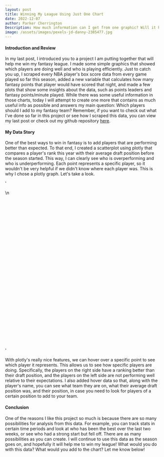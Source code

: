 ```yaml
---
layout: post
title: Winning My League Using Just One Chart
date: 2022-12-07
author: Parker Cherrington
Description: How much information can I get from one graphic? Will it help me win?
image: /assets/images/pexels-jd-danny-2385477.jpg
---
```


#### Introduction and Review
In my last post, I introduced you to a project I am putting together that will help me win my fantasy league. I made some simple graphics that showed which players are doing well and who is playing efficiently. Just to catch you up, I scraped every NBA player's box score data from every game played so far this season, added a new variable that calculates how many fantasy points that player would have scored that night, and made a few plots that show some insights about the data, such as points leaders and fantasy points/minute played. While there was some useful information in those charts, today I will attempt to create one more that contains as much useful info as possible and answers my main question: Which players should I add to my fantasy team? Remember, if you want to check out what I've done so far in this project or see how I scraped this data, you can view my last post or check out my github repository [here](https://github.com/parkcherrington/NBA_Project).

#### My Data Story
One of the best ways to win in fantasy is to add players that are performing better than expected. To that end, I created a scatterplot using plotly that compares a player's rank this year with their average draft position before the season started. This way, I can clearly see who is overperforming and who is underperforming. Each point represents a specific player, so it wouldn't be very helpful if we didn't know where each player was. This is why I chose a plotly graph. Let's take a look.

'<div>                        <script type="text/javascript">window.PlotlyConfig = {MathJaxConfig: \'local\'};</script>\n        <script src="https://cdn.plot.ly/plotly-2.12.1.min.js"></script>                <div id="c295f119-f8fd-4c15-a2d1-a5ef547b324d" class="plotly-graph-div" style="height:500px; width:800px;"></div>            <script type="text/javascript">                                    window.PLOTLYENV=window.PLOTLYENV || {};                                    if (document.getElementById("c295f119-f8fd-4c15-a2d1-a5ef547b324d")) {                    Plotly.newPlot(                        "c295f119-f8fd-4c15-a2d1-a5ef547b324d",                        [{"customdata":[[364.8,17.428571428571427,"AJ Griffin","Atlanta Hawks"],[121.1,32.904761904761905,"Aaron Gordon","Denver Nuggets"],[364.1,15.714285714285714,"Aaron Nesmith","Indiana Pacers"],[140.0,8.666666666666666,"Admiral Schofield","Orlando Magic"],[151.2,23.363636363636363,"Aleksej Pokusevski","Oklahoma City Thunder"],[140.0,4.333333333333333,"Alize Johnson","San Antonio Spurs"],[375.1,7.2727272727272725,"Amir Coffey","LA Clippers"],[69.2,37.04545454545455,"Andrew Wiggins","Golden State Warriors"],[412.9,7.333333333333333,"Anthony Gill","Washington Wizards"],[140.0,14.61111111111111,"Anthony Lamb","Golden State Warriors"],[63.4,30.294117647058822,"Ben Simmons","Brooklyn Nets"],[106.5,29.166666666666668,"Bobby Portis","Milwaukee Bucks"],[126.3,28.807692307692307,"Bojan Bogdanovic","Detroit Pistons"],[206.8,29.846153846153847,"Bol Bol","Orlando Magic"],[114.3,20.16,"Brandon Clarke","Memphis Grizzlies"],[47.8,36.06666666666667,"Brandon Ingram","New Orleans Pelicans"],[755.9,2.0,"Braxton Key","Detroit Pistons"],[427.9,8.761904761904763,"Caleb Houstan","Orlando Magic"],[181.5,24.125,"Caleb Martin","Miami Heat"],[300.5,15.0,"Cam Reddish","New York Knicks"],[125.7,26.625,"Cameron Johnson","Phoenix Suns"],[280.2,15.36,"Cedi Osman","Cleveland Cavaliers"],[150.4,23.0,"Chris Boucher","Toronto Raptors"],[215.4,15.444444444444445,"Chuma Okeke","Orlando Magic"],[297.8,9.818181818181818,"Dario Saric","Phoenix Suns"],[151.5,16.5,"Darius Bazley","Oklahoma City Thunder"],[364.4,10.68,"David Roddy","Memphis Grizzlies"],[345.3,4.333333333333333,"Davis Bertans","Dallas Mavericks"],[137.0,19.714285714285715,"De\'Andre Hunter","Atlanta Hawks"],[24.8,39.916666666666664,"DeMar DeRozan","Chicago Bulls"],[310.2,16.470588235294116,"Dean Wade","Cleveland Cavaliers"],[213.6,19.6,"Deni Avdija","Washington Wizards"],[79.9,34.473684210526315,"Devin Vassell","San Antonio Spurs"],[120.5,26.40909090909091,"Dillon Brooks","Memphis Grizzlies"],[142.4,19.416666666666668,"Dorian Finney-Smith","Dallas Mavericks"],[239.4,15.2,"Doug McDermott","San Antonio Spurs"],[91.2,31.91304347826087,"Draymond Green","Golden State Warriors"],[209.9,9.722222222222221,"Duncan Robinson","Miami Heat"],[140.0,11.777777777777779,"Eugene Omoruyi","Oklahoma City Thunder"],[43.1,34.6,"Evan Mobley","Cleveland Cavaliers"],[84.0,29.615384615384617,"Franz Wagner","Orlando Magic"],[351.0,17.043478260869566,"Georges Niang","Philadelphia 76ers"],[2.4,52.7,"Giannis Antetokounmpo","Milwaukee Bucks"],[104.8,26.90909090909091,"Gordon Hayward","Charlotte Hornets"],[161.6,22.04,"Grant Williams","Boston Celtics"],[115.1,24.217391304347824,"Harrison Barnes","Sacramento Kings"],[369.6,11.0,"Haywood Highsmith","Miami Heat"],[120.3,23.0,"Herbert Jones","New Orleans Pelicans"],[259.0,8.48,"Isaac Okoro","Cleveland Cavaliers"],[246.7,12.090909090909092,"Isaiah Livers","Detroit Pistons"],[229.5,11.947368421052632,"Isaiah Roby","San Antonio Spurs"],[430.9,0.0,"Isaiah Todd","Washington Wizards"],[400.9,12.11111111111111,"Ish Wainright","Phoenix Suns"],[315.3,5.466666666666667,"JT Thor","Charlotte Hornets"],[370.7,12.695652173913043,"JaMychal Green","Golden State Warriors"],[327.8,5.3076923076923075,"Jabari Walker","Portland Trail Blazers"],[140.0,1.875,"Jack White","Denver Nuggets"],[144.0,25.047619047619047,"Jaden McDaniels","Minnesota Timberwolves"],[138.6,20.333333333333332,"Jae\'Sean Tate","Houston Rockets"],[285.2,11.8125,"Jake LaRavia","Memphis Grizzlies"],[256.0,12.869565217391305,"Jalen Johnson","Atlanta Hawks"],[239.2,23.52,"Jalen McDaniels","Charlotte Hornets"],[113.4,22.958333333333332,"Jalen Smith","Indiana Pacers"],[488.4,10.125,"Jamal Cain","Miami Heat"],[414.4,5.142857142857143,"James Johnson","Indiana Pacers"],[130.5,25.44,"Jarred Vanderbilt","Utah Jazz"],[140.0,13.5,"Jarrett Culver","Atlanta Hawks"],[255.1,16.727272727272727,"Javonte Green","Chicago Bulls"],[35.1,40.75,"Jaylen Brown","Boston Celtics"],[6.6,50.44,"Jayson Tatum","Boston Celtics"],[293.5,13.058823529411764,"Jeff Green","Denver Nuggets"],[92.0,36.17391304347826,"Jerami Grant","Portland Trail Blazers"],[183.0,18.35,"Jeremy Sochan","San Antonio Spurs"],[31.6,43.53333333333333,"Jimmy Butler","Miami Heat"],[73.9,28.863636363636363,"John Collins","Atlanta Hawks"],[144.9,10.636363636363637,"Jonathan Kuminga","Golden State Warriors"],[284.1,12.095238095238095,"Jordan Nwora","Milwaukee Bucks"],[140.0,5.0,"Jordan Schakel","Washington Wizards"],[312.4,15.333333333333334,"Josh Green","Dallas Mavericks"],[114.6,29.136363636363637,"Josh Hart","Portland Trail Blazers"],[420.0,14.0,"Josh Minott","Minnesota Timberwolves"],[380.4,7.380952380952381,"Josh Okogie","Phoenix Suns"],[286.4,5.285714285714286,"Juan Toscano-Anderson","Los Angeles Lakers"],[272.7,12.625,"Juancho Hernangomez","Toronto Raptors"],[447.1,1.0,"Julian Champagnie","Philadelphia 76ers"],[47.2,35.64,"Julius Randle","New York Knicks"],[140.0,5.0,"Justin Champagnie","Toronto Raptors"],[299.8,9.68421052631579,"Justin Holiday","Atlanta Hawks"],[140.0,2.5555555555555554,"Justin Jackson","Boston Celtics"],[140.0,2.5555555555555554,"Justin Jackson","Boston Celtics"],[317.2,22.333333333333332,"Justise Winslow","Portland Trail Blazers"],[387.9,5.933333333333334,"KZ Okpala","Sacramento Kings"],[40.9,19.857142857142858,"Kawhi Leonard","LA Clippers"],[87.8,20.333333333333332,"Keegan Murray","Sacramento Kings"],[353.8,14.409090909090908,"Keita Bates-Diop","San Antonio Spurs"],[64.7,28.90909090909091,"Keldon Johnson","San Antonio Spurs"],[140.0,5.5,"Kendall Brown","Indiana Pacers"],[368.3,16.19047619047619,"Kenrich Williams","Oklahoma City Thunder"],[355.8,1.8333333333333333,"Kessler Edwards","Brooklyn Nets"],[6.3,53.38461538461539,"Kevin Durant","Brooklyn Nets"],[140.2,21.05263157894737,"Kevin Love","Cleveland Cavaliers"],[48.6,41.416666666666664,"Kristaps Porzingis","Washington Wizards"],[170.2,20.789473684210527,"Kyle Anderson","Minnesota Timberwolves"],[86.9,33.458333333333336,"Kyle Kuzma","Washington Wizards"],[393.8,13.25,"Lamar Stevens","Cleveland Cavaliers"],[81.6,38.76923076923077,"Lauri Markkanen","Utah Jazz"],[11.3,47.8235294117647,"LeBron James","Los Angeles Lakers"],[136.2,25.333333333333332,"Luguentz Dort","Oklahoma City Thunder"],[307.9,5.454545454545454,"Mamadi Diakite","Cleveland Cavaliers"],[433.4,8.4,"MarJon Beauchamp","Milwaukee Bucks"],[340.1,8.8,"Markieff Morris","Brooklyn Nets"],[171.8,6.8,"Matisse Thybulle","Philadelphia 76ers"],[438.7,5.333333333333333,"Matt Ryan","Los Angeles Lakers"],[161.3,24.652173913043477,"Max Strus","Miami Heat"],[268.6,15.8,"Maxi Kleber","Dallas Mavericks"],[80.8,34.16,"Mikal Bridges","Phoenix Suns"],[447.0,10.0,"Moussa Diabate","LA Clippers"],[373.4,16.545454545454547,"Naji Marshall","New Orleans Pelicans"],[212.2,10.571428571428571,"Nassir Little","Portland Trail Blazers"],[284.1,15.923076923076923,"Nicolas Batum","LA Clippers"],[207.5,11.0,"Nikola Jovic","Miami Heat"],[147.1,14.56,"Obi Toppin","New York Knicks"],[183.6,12.05,"Oshae Brissett","Indiana Pacers"],[288.7,11.5,"Ousmane Dieng","Oklahoma City Thunder"],[201.5,11.625,"P.J. Tucker","Philadelphia 76ers"],[105.2,27.84,"P.J. Washington","Charlotte Hornets"],[58.2,32.63157894736842,"Paolo Banchero","Orlando Magic"],[25.4,48.06666666666667,"Pascal Siakam","Toronto Raptors"],[148.2,18.708333333333332,"Patrick Williams","Chicago Bulls"],[291.0,14.523809523809524,"Paul Reed","Philadelphia 76ers"],[423.9,1.0,"Peyton Watson","Denver Nuggets"],[251.8,11.173913043478262,"Reggie Bullock","Dallas Mavericks"],[147.0,14.9375,"Robert Covington","LA Clippers"],[415.0,10.76923076923077,"Romeo Langford","San Antonio Spurs"],[219.7,27.576923076923077,"Royce O\'Neale","Brooklyn Nets"],[274.6,10.923076923076923,"Rudy Gay","Utah Jazz"],[166.5,18.875,"Rui Hachimura","Washington Wizards"],[92.6,23.82608695652174,"Saddiq Bey","Detroit Pistons"],[362.8,14.038461538461538,"Sam Hauser","Boston Celtics"],[361.6,4.666666666666667,"Sandro Mamukelashvili","Milwaukee Bucks"],[156.8,24.916666666666668,"Santi Aldama","Memphis Grizzlies"],[43.7,32.86363636363637,"Scottie Barnes","Toronto Raptors"],[308.6,7.0,"Simone Fontecchio","Utah Jazz"],[208.3,8.666666666666666,"T.J. Warren","Brooklyn Nets"],[158.9,15.68,"Talen Horton-Tucker","Utah Jazz"],[134.9,20.833333333333332,"Tari Eason","Houston Rockets"],[353.6,13.555555555555555,"Taurean Prince","Minnesota Timberwolves"],[313.2,14.826086956521738,"Terrence Ross","Orlando Magic"],[338.6,4.666666666666667,"Terry Taylor","Indiana Pacers"],[318.2,16.40909090909091,"Thaddeus Young","Toronto Raptors"],[279.2,1.25,"Thanasis Antetokounmpo","Milwaukee Bucks"],[76.3,34.36363636363637,"Tobias Harris","Philadelphia 76ers"],[330.6,20.0,"Torrey Craig","Phoenix Suns"],[296.9,13.4,"Trendon Watford","Portland Trail Blazers"],[271.9,10.88888888888889,"Trey Lyles","Sacramento Kings"],[140.0,2.2857142857142856,"Tyrese Martin","Atlanta Hawks"],[371.9,15.727272727272727,"Usman Garuba","Houston Rockets"],[422.4,10.625,"Vlatko Cancar","Denver Nuggets"],[406.9,13.5,"Wenyen Gabriel","Los Angeles Lakers"],[141.5,15.88,"Will Barton","Washington Wizards"],[337.9,9.0,"Xavier Tillman","Memphis Grizzlies"],[139.7,17.642857142857142,"Yuta Watanabe","Brooklyn Nets"],[324.8,7.055555555555555,"Zeke Nnaji","Denver Nuggets"],[230.9,19.0,"Ziaire Williams","Memphis Grizzlies"],[26.4,42.73684210526316,"Zion Williamson","New Orleans Pelicans"]],"hovertemplate":"Pos=F<br>Difference=%{x}<br>Rank=%{y}<br>AVG=%{customdata[0]}<br>FANTASY=%{customdata[1]}<br>Name=%{customdata[2]}<br>TEAM_NAME=%{customdata[3]}<extra></extra>","legendgroup":"F","marker":{"color":"#636efa","symbol":"circle"},"mode":"markers","name":"F","orientation":"v","showlegend":true,"x":[148.8,52.099999999999994,119.10000000000002,-219.0,3.1999999999999886,-292.5,-2.8999999999999773,27.200000000000003,36.89999999999998,-120.0,-23.6,11.0,26.299999999999997,117.80000000000001,-72.7,1.7999999999999972,298.4,70.89999999999998,40.5,47.5,9.700000000000003,32.19999999999999,-1.0999999999999943,-31.599999999999994,-44.19999999999999,-75.5,38.39999999999998,-87.19999999999999,-57.0,-5.199999999999999,81.19999999999999,18.599999999999994,24.900000000000006,2.5,-53.599999999999994,-10.599999999999994,14.200000000000003,-136.1,-168.0,-10.899999999999999,-7.0,131.0,-4.6,-9.200000000000003,-4.400000000000006,-24.900000000000006,51.60000000000002,-31.200000000000003,-105.0,-54.30000000000001,-75.5,-45.10000000000002,101.89999999999998,-88.69999999999999,79.69999999999999,-86.19999999999999,-320.5,11.0,-44.400000000000006,-21.80000000000001,-32.0,92.19999999999999,-39.599999999999994,152.39999999999998,-1.6000000000000227,2.5,-135.5,32.099999999999994,9.100000000000001,-3.4000000000000004,8.5,47.0,-24.0,14.600000000000001,-25.099999999999994,-183.1,-15.899999999999977,-279.0,63.39999999999998,17.599999999999994,151.5,6.399999999999977,-128.60000000000002,-20.30000000000001,-20.399999999999977,-1.7999999999999972,-279.0,-47.69999999999999,-311.0,-311.0,156.2,-4.100000000000023,-151.1,-95.2,88.80000000000001,-33.3,-261.0,136.3,-106.19999999999999,0.2999999999999998,-35.80000000000001,25.6,-7.800000000000011,20.900000000000006,114.30000000000001,44.599999999999994,-0.6999999999999993,5.199999999999989,-97.10000000000002,68.39999999999998,-15.899999999999977,-212.2,27.19999999999999,24.30000000000001,26.100000000000023,23.799999999999997,109.5,148.89999999999998,-119.80000000000001,45.10000000000002,-110.5,-114.9,-118.4,-22.30000000000001,-108.5,-2.799999999999997,-14.799999999999997,14.399999999999999,-56.80000000000001,28.0,-43.60000000000002,-63.19999999999999,-109.0,92.0,109.69999999999999,-45.39999999999998,-36.5,-50.400000000000006,95.80000000000001,-66.39999999999998,21.80000000000001,-26.299999999999997,-73.39999999999998,-150.7,-87.1,-42.099999999999994,80.60000000000002,56.19999999999999,-89.39999999999998,87.19999999999999,-186.8,20.299999999999997,140.60000000000002,19.899999999999977,-50.10000000000002,-313.0,127.89999999999998,92.89999999999998,131.39999999999998,-99.5,-17.100000000000023,-74.30000000000001,-56.19999999999999,30.900000000000006,6.399999999999999],"xaxis":"x","y":[216.0,69.0,245.0,359.0,148.0,432.5,378.0,42.0,376.0,260.0,87.0,95.5,100.0,89.0,187.0,46.0,457.5,357.0,141.0,253.0,116.0,248.0,151.5,247.0,342.0,227.0,326.0,432.5,194.0,30.0,229.0,195.0,55.0,118.0,196.0,250.0,77.0,346.0,308.0,54.0,91.0,220.0,7.0,114.0,166.0,140.0,318.0,151.5,364.0,301.0,305.0,476.0,299.0,404.0,291.0,414.0,460.5,133.0,183.0,307.0,288.0,147.0,153.0,336.0,416.0,128.0,275.5,223.0,26.0,10.0,285.0,45.0,207.0,17.0,99.0,328.0,300.0,419.0,249.0,97.0,268.5,374.0,415.0,293.0,467.5,49.0,419.0,347.5,451.0,451.0,161.0,392.0,192.0,183.0,265.0,98.0,401.0,232.0,462.0,6.0,176.0,23.0,178.0,66.0,279.5,37.0,12.0,131.0,405.0,365.0,356.0,384.0,411.5,137.0,242.5,57.0,337.5,224.5,332.0,239.0,318.0,262.0,302.0,311.0,310.0,108.0,73.0,11.0,205.0,263.0,467.5,315.0,256.0,323.0,110.0,320.0,203.0,143.0,267.0,428.0,135.0,70.0,382.0,359.0,246.0,177.0,273.0,257.0,428.0,231.0,466.0,56.0,190.0,277.0,322.0,453.0,244.0,329.5,275.5,241.0,355.0,214.0,381.0,200.0,20.0],"yaxis":"y","type":"scatter"},{"customdata":[[394.5,10.590909090909092,"Aaron Holiday","Atlanta Hawks"],[330.4,14.666666666666666,"Aaron Wiggins","Oklahoma City Thunder"],[215.8,21.785714285714285,"Alec Burks","Detroit Pistons"],[151.3,22.166666666666668,"Alex Caruso","Chicago Bulls"],[349.1,22.85,"Andrew Nembhard","Indiana Pacers"],[92.7,39.18181818181818,"Anfernee Simons","Portland Trail Blazers"],[23.7,39.0,"Anthony Edwards","Minnesota Timberwolves"],[262.6,18.958333333333332,"Austin Reaves","Los Angeles Lakers"],[383.8,5.357142857142857,"Austin Rivers","Minnesota Timberwolves"],[139.1,21.652173913043477,"Ayo Dosunmu","Chicago Bulls"],[124.7,22.48,"Bennedict Mathurin","Indiana Pacers"],[305.2,12.5,"Blake Wesley","San Antonio Spurs"],[139.9,10.666666666666666,"Bogdan Bogdanovic","Atlanta Hawks"],[129.6,23.6875,"Bones Hyland","Denver Nuggets"],[33.8,40.72222222222222,"Bradley Beal","Washington Wizards"],[151.9,28.25,"Bruce Brown","Denver Nuggets"],[139.9,9.5,"Bryce McGowens","Charlotte Hornets"],[308.0,6.333333333333333,"Bryn Forbes","Minnesota Timberwolves"],[84.7,29.44,"Buddy Hield","Indiana Pacers"],[50.2,34.05,"CJ McCollum","New Orleans Pelicans"],[31.7,34.916666666666664,"Cade Cunningham","Detroit Pistons"],[267.9,9.65,"Cam Thomas","Brooklyn Nets"],[180.9,26.130434782608695,"Cameron Payne","Phoenix Suns"],[126.2,22.38095238095238,"Caris LeVert","Cleveland Cavaliers"],[125.2,13.11111111111111,"Chris Duarte","Indiana Pacers"],[49.7,33.90909090909091,"Chris Paul","Phoenix Suns"],[333.1,7.363636363636363,"Christian Braun","Denver Nuggets"],[219.2,13.5625,"Coby White","Chicago Bulls"],[197.1,0.0,"Cody Martin","Charlotte Hornets"],[118.2,27.0,"Cole Anthony","Orlando Magic"],[84.7,21.703703703703702,"Collin Sexton","Utah Jazz"],[323.2,19.764705882352942,"Corey Kispert","Washington Wizards"],[359.9,12.047619047619047,"Cory Joseph","Detroit Pistons"],[73.5,33.625,"D\'Angelo Russell","Minnesota Timberwolves"],[420.5,9.909090909090908,"Daishen Nix","Houston Rockets"],[307.8,12.68421052631579,"Dalano Banton","Toronto Raptors"],[397.4,2.1,"Dalen Terry","Chicago Bulls"],[17.4,39.666666666666664,"Damian Lillard","Portland Trail Blazers"],[403.9,16.12,"Damion Lee","Phoenix Suns"],[35.3,39.31578947368421,"Darius Garland","Cleveland Cavaliers"],[146.0,13.521739130434783,"Davion Mitchell","Sacramento Kings"],[388.4,4.944444444444445,"Davon Reed","Denver Nuggets"],[37.3,41.31818181818182,"De\'Aaron Fox","Sacramento Kings"],[144.3,28.181818181818183,"De\'Anthony Melton","Philadelphia 76ers"],[22.6,42.28,"Dejounte Murray","Atlanta Hawks"],[306.2,27.75,"Delon Wright","Washington Wizards"],[174.2,16.181818181818183,"Dennis Schroder","Los Angeles Lakers"],[192.6,12.380952380952381,"Derrick Rose","New York Knicks"],[147.7,24.96153846153846,"Derrick White","Boston Celtics"],[58.6,40.083333333333336,"Desmond Bane","Memphis Grizzlies"],[17.6,45.16,"Devin Booker","Phoenix Suns"],[140.0,4.5,"Devon Dotson","Washington Wizards"],[200.4,13.666666666666666,"Devonte\' Graham","New Orleans Pelicans"],[27.3,47.391304347826086,"Donovan Mitchell","Cleveland Cavaliers"],[222.0,14.38888888888889,"Donte DiVincenzo","Golden State Warriors"],[140.0,10.75,"Dru Smith","Miami Heat"],[242.1,16.4375,"Dyson Daniels","New Orleans Pelicans"],[425.4,13.333333333333334,"Edmond Sumner","Brooklyn Nets"],[227.6,20.1,"Eric Gordon","Houston Rockets"],[150.3,13.076923076923077,"Evan Fournier","New York Knicks"],[347.6,5.375,"Facundo Campazzo","Dallas Mavericks"],[335.6,4.142857142857143,"Frank Ntilikina","Dallas Mavericks"],[38.9,35.68421052631579,"Fred VanVleet","Toronto Raptors"],[366.1,8.153846153846153,"Furkan Korkmaz","Philadelphia 76ers"],[300.7,17.263157894736842,"Gabe Vincent","Miami Heat"],[425.9,6.666666666666667,"Garrett Temple","New Orleans Pelicans"],[370.8,9.19047619047619,"Garrison Mathews","Houston Rockets"],[314.0,19.333333333333332,"Gary Harris","Orlando Magic"],[333.1,11.833333333333334,"George Hill","Milwaukee Bucks"],[319.9,14.782608695652174,"Goran Dragic","Chicago Bulls"],[204.0,22.523809523809526,"Grayson Allen","Milwaukee Bucks"],[293.2,11.24,"Hamidou Diallo","Detroit Pistons"],[147.6,21.08,"Immanuel Quickley","New York Knicks"],[397.1,11.166666666666666,"Isaiah Joe","Oklahoma City Thunder"],[298.7,10.4,"Ish Smith","Denver Nuggets"],[273.9,1.6666666666666667,"JD Davison","Boston Celtics"],[11.6,46.04761904761905,"Ja Morant","Memphis Grizzlies"],[298.0,2.8,"Jaden Hardy","Dallas Mavericks"],[115.4,26.26086956521739,"Jaden Ivey","Detroit Pistons"],[434.0,5.5,"Jaden Springer","Philadelphia 76ers"],[53.0,37.52,"Jalen Brunson","New York Knicks"],[67.4,29.166666666666668,"Jalen Green","Houston Rockets"],[124.5,27.428571428571427,"Jalen Suggs","Orlando Magic"],[146.0,20.333333333333332,"Jalen Williams","Oklahoma City Thunder"],[69.4,31.1,"Jamal Murray","Denver Nuggets"],[296.2,9.68421052631579,"James Bouknight","Charlotte Hornets"],[16.1,47.7,"James Harden","Philadelphia 76ers"],[429.4,5.5,"Jason Preston","LA Clippers"],[231.4,18.958333333333332,"Jaylen Nowell","Minnesota Timberwolves"],[357.6,23.75,"Jevon Carter","Milwaukee Bucks"],[186.9,17.458333333333332,"Joe Harris","Brooklyn Nets"],[302.4,22.73913043478261,"John Konchar","Memphis Grizzlies"],[115.9,24.7,"John Wall","LA Clippers"],[260.2,1.875,"Johnny Davis","Washington Wizards"],[118.8,30.40740740740741,"Jordan Clarkson","Utah Jazz"],[140.0,20.444444444444443,"Jordan Goodwin","Washington Wizards"],[282.9,15.882352941176471,"Jordan McLaughlin","Minnesota Timberwolves"],[73.0,27.0,"Jordan Poole","Golden State Warriors"],[199.2,22.166666666666668,"Jose Alvarado","New Orleans Pelicans"],[248.5,5.0,"Josh Christopher","Houston Rockets"],[60.0,30.227272727272727,"Josh Giddey","Oklahoma City Thunder"],[261.1,18.11764705882353,"Josh Richardson","San Antonio Spurs"],[151.4,15.0,"Joshua Primo","San Antonio Spurs"],[41.8,40.89473684210526,"Jrue Holiday","Milwaukee Bucks"],[154.2,7.142857142857143,"Kendrick Nunn","Los Angeles Lakers"],[432.4,9.777777777777779,"Kennedy Chandler","Memphis Grizzlies"],[158.4,23.217391304347824,"Kentavious Caldwell-Pope","Denver Nuggets"],[353.8,11.666666666666666,"Keon Johnson","Portland Trail Blazers"],[141.9,29.391304347826086,"Kevin Huerter","Sacramento Kings"],[60.1,26.0,"Khris Middleton","Milwaukee Bucks"],[233.6,22.59259259259259,"Killian Hayes","Detroit Pistons"],[74.5,27.904761904761905,"Klay Thompson","Golden State Warriors"],[103.9,33.04,"Kyle Lowry","Miami Heat"],[25.5,43.388888888888886,"Kyrie Irving","Brooklyn Nets"],[16.7,35.0,"LaMelo Ball","Charlotte Hornets"],[334.9,11.4,"Landry Shamet","Phoenix Suns"],[140.0,3.5,"Leandro Bolmaro","Utah Jazz"],[3.3,61.34782608695652,"Luka Doncic","Dallas Mavericks"],[254.0,14.0,"Luke Kennard","LA Clippers"],[342.6,10.25,"Malachi Flynn","Toronto Raptors"],[345.6,8.545454545454545,"Malaki Branham","San Antonio Spurs"],[104.3,25.571428571428573,"Malcolm Brogdon","Boston Celtics"],[156.0,23.666666666666668,"Malik Beasley","Utah Jazz"],[154.3,26.47826086956522,"Malik Monk","Sacramento Kings"],[95.9,30.956521739130434,"Marcus Smart","Boston Celtics"],[150.3,18.8,"Markelle Fultz","Orlando Magic"],[140.0,3.2,"Matthew Dellavedova","Sacramento Kings"],[419.4,6.818181818181818,"Max Christie","Los Angeles Lakers"],[128.2,30.88235294117647,"Mike Conley","Utah Jazz"],[358.1,5.615384615384615,"Miles McBride","New York Knicks"],[123.8,25.545454545454547,"Monte Morris","Washington Wizards"],[259.3,8.0,"Moses Moody","Golden State Warriors"],[231.2,10.625,"Nickeil Alexander-Walker","Utah Jazz"],[139.6,21.636363636363637,"Norman Powell","LA Clippers"],[253.5,4.75,"Ochai Agbaji","Utah Jazz"],[229.7,12.0,"Pat Connaughton","Milwaukee Bucks"],[152.6,15.0,"Patrick Beverley","Los Angeles Lakers"],[228.0,8.25,"Patty Mills","Brooklyn Nets"],[30.0,38.44444444444444,"Paul George","LA Clippers"],[298.9,9.142857142857142,"Payton Pritchard","Boston Celtics"],[226.0,15.8,"Quentin Grimes","New York Knicks"],[356.1,13.142857142857142,"R.J. Hampton","Orlando Magic"],[80.4,24.44,"RJ Barrett","New York Knicks"],[380.1,6.625,"Raul Neto","Cleveland Cavaliers"],[137.9,21.115384615384617,"Reggie Jackson","LA Clippers"],[433.0,3.875,"Rodney McGruder","Detroit Pistons"],[80.3,30.391304347826086,"Russell Westbrook","Los Angeles Lakers"],[140.0,1.5,"Ryan Arcidiacono","New York Knicks"],[140.0,0.2857142857142857,"Ryan Rollins","Golden State Warriors"],[418.4,5.0,"Saben Lee","Philadelphia 76ers"],[157.1,19.0625,"Seth Curry","Brooklyn Nets"],[199.2,12.130434782608695,"Shaedon Sharpe","Portland Trail Blazers"],[34.5,52.65217391304348,"Shai Gilgeous-Alexander","Oklahoma City Thunder"],[327.7,21.8,"Shake Milton","Philadelphia 76ers"],[104.9,32.458333333333336,"Spencer Dinwiddie","Dallas Mavericks"],[9.3,54.17391304347826,"Stephen Curry","Golden State Warriors"],[392.4,3.0,"Svi Mykhailiuk","New York Knicks"],[214.7,18.09090909090909,"T.J. McConnell","Indiana Pacers"],[237.3,18.115384615384617,"Terance Mann","LA Clippers"],[326.7,16.1,"Terence Davis","Sacramento Kings"],[52.4,34.11764705882353,"Terry Rozier","Charlotte Hornets"],[411.4,14.565217391304348,"Theo Maledon","Charlotte Hornets"],[425.0,2.0,"Theo Pinson","Dallas Mavericks"],[10.8,42.78260869565217,"Trae Young","Atlanta Hawks"],[101.3,30.652173913043477,"Tre Jones","San Antonio Spurs"],[206.3,16.5,"Tre Mann","Oklahoma City Thunder"],[140.0,4.875,"Trent Forrest","Atlanta Hawks"],[722.9,3.0,"Trevelin Queen","Indiana Pacers"],[140.0,0.0,"Trevor Keels","New York Knicks"],[418.9,10.909090909090908,"Ty Jerome","Golden State Warriors"],[140.0,16.0,"Tyler Dorsey","Dallas Mavericks"],[77.2,35.76470588235294,"Tyler Herro","Miami Heat"],[16.1,50.608695652173914,"Tyrese Haliburton","Indiana Pacers"],[64.8,36.53333333333333,"Tyrese Maxey","Philadelphia 76ers"],[174.8,22.28,"Tyus Jones","Memphis Grizzlies"],[147.2,11.0,"Victor Oladipo","Miami Heat"],[140.0,4.0,"Vit Krejci","Atlanta Hawks"],[350.4,7.833333333333333,"Wesley Matthews","Milwaukee Bucks"],[40.8,35.4,"Zach LaVine","Chicago Bulls"]],"hovertemplate":"Pos=G<br>Difference=%{x}<br>Rank=%{y}<br>AVG=%{customdata[0]}<br>FANTASY=%{customdata[1]}<br>Name=%{customdata[2]}<br>TEAM_NAME=%{customdata[3]}<extra></extra>","legendgroup":"G","marker":{"color":"#EF553B","symbol":"circle"},"mode":"markers","name":"G","orientation":"v","showlegend":true,"x":[63.5,71.39999999999998,47.80000000000001,-13.199999999999989,195.10000000000002,59.7,-11.3,61.10000000000002,-25.19999999999999,-30.900000000000006,-34.3,11.199999999999989,-187.1,-15.400000000000006,6.799999999999997,48.900000000000006,-211.1,-81.5,-8.299999999999997,-8.799999999999997,-21.3,-81.10000000000002,59.900000000000006,-33.8,-157.8,-10.299999999999997,-41.89999999999998,-52.80000000000001,-278.9,5.700000000000003,-84.3,130.2,56.89999999999998,11.5,80.5,15.800000000000011,-57.60000000000002,-13.600000000000001,169.89999999999998,3.299999999999997,-128.0,-33.60000000000002,13.299999999999997,40.30000000000001,0.6000000000000014,197.2,-58.80000000000001,-103.4,13.699999999999989,29.6,1.6000000000000014,-290.5,-70.6,13.3,-44.0,-184.0,12.099999999999994,147.39999999999998,39.599999999999994,-133.7,-60.39999999999998,-99.89999999999998,-9.100000000000001,-1.8999999999999773,83.69999999999999,40.89999999999998,17.80000000000001,117.0,27.100000000000023,61.89999999999998,46.0,-19.80000000000001,-27.400000000000006,81.10000000000002,-35.30000000000001,-190.10000000000002,-3.4000000000000004,-152.0,-3.5999999999999943,33.0,14.0,-28.099999999999994,13.5,-37.0,-9.599999999999994,-51.30000000000001,3.1000000000000014,28.399999999999977,29.900000000000006,213.60000000000002,-28.099999999999994,147.39999999999998,-20.099999999999994,-200.3,34.8,-40.0,42.89999999999998,-39.5,34.69999999999999,-170.5,-28.0,52.10000000000002,-101.6,16.799999999999997,-224.8,87.39999999999998,9.400000000000006,44.80000000000001,47.900000000000006,-62.4,76.6,-31.5,36.900000000000006,7.5,-34.8,22.899999999999977,-302.5,2.3,-14.5,7.600000000000023,-15.399999999999977,-20.700000000000003,10.0,37.30000000000001,15.900000000000006,-53.69999999999999,-304.0,36.39999999999998,47.19999999999999,-38.89999999999998,-2.200000000000003,-111.19999999999999,-98.30000000000001,-31.400000000000006,-172.5,-74.30000000000001,-100.4,-139.0,-8.0,-55.10000000000002,-16.5,74.10000000000002,-57.599999999999994,-5.899999999999977,-36.099999999999994,-6.0,-4.700000000000003,-325.0,-331.0,-0.6000000000000227,-41.900000000000006,-98.80000000000001,26.5,160.7,29.900000000000006,5.300000000000001,-54.60000000000002,3.6999999999999886,27.30000000000001,91.69999999999999,-5.600000000000001,150.39999999999998,-32.5,-8.2,19.299999999999997,-20.69999999999999,-283.0,275.9,-336.0,97.89999999999998,-96.0,30.200000000000003,7.100000000000001,20.799999999999997,12.800000000000011,-170.8,-297.5,-22.600000000000023,-9.200000000000003],"xaxis":"x","y":[331.0,259.0,168.0,164.5,154.0,33.0,35.0,201.5,409.0,170.0,159.0,294.0,327.0,145.0,27.0,103.0,351.0,389.5,93.0,59.0,53.0,349.0,121.0,160.0,283.0,60.0,375.0,272.0,476.0,112.5,169.0,193.0,303.0,62.0,340.0,292.0,455.0,31.0,234.0,32.0,274.0,422.0,24.0,104.0,22.0,109.0,233.0,296.0,134.0,29.0,16.0,430.5,271.0,14.0,266.0,324.0,230.0,278.0,188.0,284.0,408.0,435.5,48.0,368.0,217.0,385.0,353.0,197.0,306.0,258.0,158.0,313.0,175.0,316.0,334.0,464.0,15.0,450.0,119.0,401.0,39.0,95.5,111.0,183.0,79.0,347.5,13.0,401.0,201.5,144.0,215.0,155.0,136.0,460.5,84.0,180.0,240.0,112.5,164.5,419.0,88.0,209.0,253.0,25.0,379.0,345.0,149.0,309.0,94.0,122.5,157.0,106.0,67.0,18.0,51.5,312.0,442.5,1.0,268.5,335.0,361.0,125.0,146.0,117.0,80.0,204.0,444.0,383.0,81.0,397.0,126.0,370.5,329.5,171.0,426.0,304.0,253.0,367.0,38.0,354.0,242.5,282.0,138.0,386.0,174.0,439.0,85.0,465.0,471.0,419.0,199.0,298.0,8.0,167.0,75.0,4.0,447.0,211.0,210.0,235.0,58.0,261.0,457.5,19.0,82.0,227.0,423.0,447.0,476.0,321.0,236.0,47.0,9.0,44.0,162.0,318.0,437.5,373.0,50.0],"yaxis":"y","type":"scatter"},{"customdata":[[103.9,28.7,"Al Horford","Boston Celtics"],[331.6,3.0,"Alex Len","Sacramento Kings"],[68.4,30.476190476190474,"Alperen Sengun","Houston Rockets"],[147.8,16.77777777777778,"Andre Drummond","Chicago Bulls"],[17.7,57.476190476190474,"Anthony Davis","Los Angeles Lakers"],[25.9,37.26086956521739,"Bam Adebayo","Miami Heat"],[304.0,12.45,"Bismack Biyombo","Phoenix Suns"],[252.0,11.2,"Blake Griffin","Boston Celtics"],[318.7,2.857142857142857,"Boban Marjanovic","Houston Rockets"],[139.3,37.04347826086956,"Brook Lopez","Milwaukee Bucks"],[354.0,17.25,"Bruno Fernando","Houston Rockets"],[430.4,18.571428571428573,"Charles Bassey","San Antonio Spurs"],[333.9,12.947368421052632,"Chimezie Metu","Sacramento Kings"],[395.9,12.72,"Christian Koloko","Toronto Raptors"],[73.1,27.857142857142858,"Christian Wood","Dallas Mavericks"],[84.6,32.56521739130435,"Clint Capela","Atlanta Hawks"],[201.7,8.0,"Damian Jones","Los Angeles Lakers"],[160.6,15.96,"Daniel Gafford","Washington Wizards"],[241.0,8.266666666666667,"Day\'Ron Sharpe","Brooklyn Nets"],[255.2,14.473684210526315,"DeAndre Jordan","Denver Nuggets"],[50.6,33.608695652173914,"Deandre Ayton","Phoenix Suns"],[287.1,13.25,"Dewayne Dedmon","Miami Heat"],[21.8,42.43478260869565,"Domantas Sabonis","Sacramento Kings"],[249.3,16.545454545454547,"Drew Eubanks","Portland Trail Blazers"],[283.6,13.238095238095237,"Dwight Powell","Dallas Mavericks"],[365.4,4.2727272727272725,"Frank Kaminsky","Atlanta Hawks"],[289.1,9.933333333333334,"Goga Bitadze","Indiana Pacers"],[422.9,10.545454545454545,"Gorgui Dieng","San Antonio Spurs"],[145.1,20.04,"Isaiah Hartenstein","New York Knicks"],[129.7,18.041666666666668,"Isaiah Jackson","Indiana Pacers"],[443.4,3.5714285714285716,"Isaiah Mobley","Cleveland Cavaliers"],[134.6,25.5,"Isaiah Stewart","Detroit Pistons"],[117.7,29.73076923076923,"Ivica Zubac","LA Clippers"],[153.8,8.0,"JaVale McGee","Dallas Mavericks"],[75.1,33.55,"Jakob Poeltl","San Antonio Spurs"],[151.2,18.166666666666668,"Jalen Duren","Detroit Pistons"],[125.7,12.333333333333334,"James Wiseman","Golden State Warriors"],[61.9,32.77777777777778,"Jarrett Allen","Cleveland Cavaliers"],[279.2,3.6666666666666665,"Jaxson Hayes","New Orleans Pelicans"],[267.1,5.833333333333333,"Jaylin Williams","Oklahoma City Thunder"],[207.4,20.166666666666668,"Jeremiah Robinson-Earl","Oklahoma City Thunder"],[345.4,14.941176470588236,"Jericho Sims","New York Knicks"],[315.4,13.0,"Jock Landale","Phoenix Suns"],[5.1,54.125,"Joel Embiid","Philadelphia 76ers"],[60.5,26.208333333333332,"Jonas Valanciunas","New Orleans Pelicans"],[74.6,31.285714285714285,"Jusuf Nurkic","Portland Trail Blazers"],[381.9,7.125,"Kai Jones","Charlotte Hornets"],[11.9,40.42857142857143,"Karl-Anthony Towns","Minnesota Timberwolves"],[144.4,29.51851851851852,"Kelly Olynyk","Utah Jazz"],[146.2,22.615384615384617,"Kevon Looney","Golden State Warriors"],[350.8,5.384615384615385,"Khem Birch","Toronto Raptors"],[140.0,2.0,"Luka Garza","Minnesota Timberwolves"],[359.0,13.80952380952381,"Luke Kornet","Boston Celtics"],[186.4,5.333333333333333,"Mark Williams","Charlotte Hornets"],[166.0,-1.0,"Marko Simonovic","Chicago Bulls"],[154.0,26.76,"Mason Plumlee","Charlotte Hornets"],[371.1,6.0,"Mfiondu Kabengele","Boston Celtics"],[140.0,5.5,"Micah Potter","Utah Jazz"],[327.6,12.75,"Mike Muscala","Oklahoma City Thunder"],[108.1,26.0,"Mitchell Robinson","New York Knicks"],[143.2,17.8,"Mo Bamba","Orlando Magic"],[154.5,9.8,"Montrezl Harrell","Philadelphia 76ers"],[296.4,24.25,"Moritz Wagner","Orlando Magic"],[140.0,8.5,"Moses Brown","LA Clippers"],[81.4,39.10526315789474,"Myles Turner","Indiana Pacers"],[413.9,1.7777777777777777,"Nathan Knight","Minnesota Timberwolves"],[264.5,16.833333333333332,"Naz Reid","Minnesota Timberwolves"],[293.5,8.666666666666666,"Nerlens Noel","Detroit Pistons"],[284.3,19.16,"Nick Richards","Charlotte Hornets"],[1.5,54.80952380952381,"Nikola Jokic","Denver Nuggets"],[34.2,35.0,"Nikola Vucevic","Chicago Bulls"],[337.9,5.5,"Noah Vonleh","Boston Celtics"],[148.7,19.875,"Onyeka Okongwu","Atlanta Hawks"],[140.0,16.5,"Orlando Robinson","Miami Heat"],[154.4,17.25,"Precious Achiuwa","Toronto Raptors"],[159.6,5.6923076923076925,"Richaun Holmes","Sacramento Kings"],[342.8,5.555555555555555,"Robin Lopez","Cleveland Cavaliers"],[30.8,32.95454545454545,"Rudy Gobert","Minnesota Timberwolves"],[355.7,8.5,"Serge Ibaka","Milwaukee Bucks"],[120.6,25.391304347826086,"Steven Adams","Memphis Grizzlies"],[415.4,6.384615384615385,"Taj Gibson","Washington Wizards"],[155.8,20.4,"Thomas Bryant","Los Angeles Lakers"],[442.0,3.1666666666666665,"Tony Bradley","Chicago Bulls"],[291.4,5.777777777777778,"Udoka Azubuike","Utah Jazz"],[140.0,2.5,"Udonis Haslem","Miami Heat"],[149.3,20.166666666666668,"Walker Kessler","Utah Jazz"],[290.4,9.5,"Willy Hernangomez","New Orleans Pelicans"],[220.4,21.357142857142858,"Zach Collins","San Antonio Spurs"]],"hovertemplate":"Pos=C<br>Difference=%{x}<br>Rank=%{y}<br>AVG=%{customdata[0]}<br>FANTASY=%{customdata[1]}<br>Name=%{customdata[2]}<br>TEAM_NAME=%{customdata[3]}<extra></extra>","legendgroup":"C","marker":{"color":"#00cc96","symbol":"circle"},"mode":"markers","name":"C","orientation":"v","showlegend":true,"x":[2.9000000000000057,-115.39999999999998,-14.599999999999994,-74.19999999999999,15.7,-14.100000000000001,9.0,-62.0,-130.3,96.30000000000001,135.5,224.39999999999998,46.89999999999998,105.89999999999998,-33.900000000000006,10.599999999999994,-168.8,-76.4,-125.0,-8.800000000000011,-12.899999999999999,7.600000000000023,0.8000000000000007,24.80000000000001,2.6000000000000227,-68.60000000000002,-49.89999999999998,89.89999999999998,-43.900000000000006,-82.30000000000001,2.3999999999999773,7.599999999999994,27.700000000000003,-216.7,10.099999999999994,-56.80000000000001,-171.3,-10.100000000000001,-160.8,-125.89999999999998,21.900000000000006,90.39999999999998,29.399999999999977,0.09999999999999964,-59.5,-3.4000000000000057,1.8999999999999773,-16.1,52.400000000000006,-9.800000000000011,-56.19999999999999,-317.5,89.0,-225.1,-315.5,39.0,-19.899999999999977,-261.0,38.60000000000002,-14.400000000000006,-69.80000000000001,-189.0,157.39999999999998,-222.5,47.400000000000006,-49.10000000000002,43.5,-65.5,86.30000000000001,-1.5,-17.299999999999997,-63.10000000000002,-42.30000000000001,-87.0,-64.1,-236.4,-55.19999999999999,-37.2,-6.800000000000011,-9.400000000000006,27.399999999999977,-25.19999999999999,-3.0,-102.60000000000002,-312.0,-36.19999999999999,-60.60000000000002,47.400000000000006],"xaxis":"x","y":[101.0,447.0,83.0,222.0,2.0,40.0,295.0,314.0,449.0,43.0,218.5,206.0,287.0,290.0,107.0,74.0,370.5,237.0,366.0,264.0,63.5,279.5,21.0,224.5,281.0,434.0,339.0,333.0,189.0,212.0,441.0,127.0,90.0,370.5,65.0,208.0,297.0,72.0,440.0,393.0,185.5,255.0,286.0,5.0,120.0,78.0,380.0,28.0,92.0,156.0,407.0,457.5,270.0,411.5,481.5,115.0,391.0,401.0,289.0,122.5,213.0,343.5,139.0,362.5,34.0,463.0,221.0,359.0,198.0,3.0,51.5,401.0,191.0,227.0,218.5,396.0,398.0,68.0,362.5,130.0,388.0,181.0,445.0,394.0,452.0,185.5,351.0,173.0],"yaxis":"y","type":"scatter"}],                        {"template":{"data":{"histogram2dcontour":[{"type":"histogram2dcontour","colorbar":{"outlinewidth":0,"ticks":""},"colorscale":[[0.0,"#0d0887"],[0.1111111111111111,"#46039f"],[0.2222222222222222,"#7201a8"],[0.3333333333333333,"#9c179e"],[0.4444444444444444,"#bd3786"],[0.5555555555555556,"#d8576b"],[0.6666666666666666,"#ed7953"],[0.7777777777777778,"#fb9f3a"],[0.8888888888888888,"#fdca26"],[1.0,"#f0f921"]]}],"choropleth":[{"type":"choropleth","colorbar":{"outlinewidth":0,"ticks":""}}],"histogram2d":[{"type":"histogram2d","colorbar":{"outlinewidth":0,"ticks":""},"colorscale":[[0.0,"#0d0887"],[0.1111111111111111,"#46039f"],[0.2222222222222222,"#7201a8"],[0.3333333333333333,"#9c179e"],[0.4444444444444444,"#bd3786"],[0.5555555555555556,"#d8576b"],[0.6666666666666666,"#ed7953"],[0.7777777777777778,"#fb9f3a"],[0.8888888888888888,"#fdca26"],[1.0,"#f0f921"]]}],"heatmap":[{"type":"heatmap","colorbar":{"outlinewidth":0,"ticks":""},"colorscale":[[0.0,"#0d0887"],[0.1111111111111111,"#46039f"],[0.2222222222222222,"#7201a8"],[0.3333333333333333,"#9c179e"],[0.4444444444444444,"#bd3786"],[0.5555555555555556,"#d8576b"],[0.6666666666666666,"#ed7953"],[0.7777777777777778,"#fb9f3a"],[0.8888888888888888,"#fdca26"],[1.0,"#f0f921"]]}],"heatmapgl":[{"type":"heatmapgl","colorbar":{"outlinewidth":0,"ticks":""},"colorscale":[[0.0,"#0d0887"],[0.1111111111111111,"#46039f"],[0.2222222222222222,"#7201a8"],[0.3333333333333333,"#9c179e"],[0.4444444444444444,"#bd3786"],[0.5555555555555556,"#d8576b"],[0.6666666666666666,"#ed7953"],[0.7777777777777778,"#fb9f3a"],[0.8888888888888888,"#fdca26"],[1.0,"#f0f921"]]}],"contourcarpet":[{"type":"contourcarpet","colorbar":{"outlinewidth":0,"ticks":""}}],"contour":[{"type":"contour","colorbar":{"outlinewidth":0,"ticks":""},"colorscale":[[0.0,"#0d0887"],[0.1111111111111111,"#46039f"],[0.2222222222222222,"#7201a8"],[0.3333333333333333,"#9c179e"],[0.4444444444444444,"#bd3786"],[0.5555555555555556,"#d8576b"],[0.6666666666666666,"#ed7953"],[0.7777777777777778,"#fb9f3a"],[0.8888888888888888,"#fdca26"],[1.0,"#f0f921"]]}],"surface":[{"type":"surface","colorbar":{"outlinewidth":0,"ticks":""},"colorscale":[[0.0,"#0d0887"],[0.1111111111111111,"#46039f"],[0.2222222222222222,"#7201a8"],[0.3333333333333333,"#9c179e"],[0.4444444444444444,"#bd3786"],[0.5555555555555556,"#d8576b"],[0.6666666666666666,"#ed7953"],[0.7777777777777778,"#fb9f3a"],[0.8888888888888888,"#fdca26"],[1.0,"#f0f921"]]}],"mesh3d":[{"type":"mesh3d","colorbar":{"outlinewidth":0,"ticks":""}}],"scatter":[{"fillpattern":{"fillmode":"overlay","size":10,"solidity":0.2},"type":"scatter"}],"parcoords":[{"type":"parcoords","line":{"colorbar":{"outlinewidth":0,"ticks":""}}}],"scatterpolargl":[{"type":"scatterpolargl","marker":{"colorbar":{"outlinewidth":0,"ticks":""}}}],"bar":[{"error_x":{"color":"#2a3f5f"},"error_y":{"color":"#2a3f5f"},"marker":{"line":{"color":"#E5ECF6","width":0.5},"pattern":{"fillmode":"overlay","size":10,"solidity":0.2}},"type":"bar"}],"scattergeo":[{"type":"scattergeo","marker":{"colorbar":{"outlinewidth":0,"ticks":""}}}],"scatterpolar":[{"type":"scatterpolar","marker":{"colorbar":{"outlinewidth":0,"ticks":""}}}],"histogram":[{"marker":{"pattern":{"fillmode":"overlay","size":10,"solidity":0.2}},"type":"histogram"}],"scattergl":[{"type":"scattergl","marker":{"colorbar":{"outlinewidth":0,"ticks":""}}}],"scatter3d":[{"type":"scatter3d","line":{"colorbar":{"outlinewidth":0,"ticks":""}},"marker":{"colorbar":{"outlinewidth":0,"ticks":""}}}],"scattermapbox":[{"type":"scattermapbox","marker":{"colorbar":{"outlinewidth":0,"ticks":""}}}],"scatterternary":[{"type":"scatterternary","marker":{"colorbar":{"outlinewidth":0,"ticks":""}}}],"scattercarpet":[{"type":"scattercarpet","marker":{"colorbar":{"outlinewidth":0,"ticks":""}}}],"carpet":[{"aaxis":{"endlinecolor":"#2a3f5f","gridcolor":"white","linecolor":"white","minorgridcolor":"white","startlinecolor":"#2a3f5f"},"baxis":{"endlinecolor":"#2a3f5f","gridcolor":"white","linecolor":"white","minorgridcolor":"white","startlinecolor":"#2a3f5f"},"type":"carpet"}],"table":[{"cells":{"fill":{"color":"#EBF0F8"},"line":{"color":"white"}},"header":{"fill":{"color":"#C8D4E3"},"line":{"color":"white"}},"type":"table"}],"barpolar":[{"marker":{"line":{"color":"#E5ECF6","width":0.5},"pattern":{"fillmode":"overlay","size":10,"solidity":0.2}},"type":"barpolar"}],"pie":[{"automargin":true,"type":"pie"}]},"layout":{"autotypenumbers":"strict","colorway":["#636efa","#EF553B","#00cc96","#ab63fa","#FFA15A","#19d3f3","#FF6692","#B6E880","#FF97FF","#FECB52"],"font":{"color":"#2a3f5f"},"hovermode":"closest","hoverlabel":{"align":"left"},"paper_bgcolor":"white","plot_bgcolor":"#E5ECF6","polar":{"bgcolor":"#E5ECF6","angularaxis":{"gridcolor":"white","linecolor":"white","ticks":""},"radialaxis":{"gridcolor":"white","linecolor":"white","ticks":""}},"ternary":{"bgcolor":"#E5ECF6","aaxis":{"gridcolor":"white","linecolor":"white","ticks":""},"baxis":{"gridcolor":"white","linecolor":"white","ticks":""},"caxis":{"gridcolor":"white","linecolor":"white","ticks":""}},"coloraxis":{"colorbar":{"outlinewidth":0,"ticks":""}},"colorscale":{"sequential":[[0.0,"#0d0887"],[0.1111111111111111,"#46039f"],[0.2222222222222222,"#7201a8"],[0.3333333333333333,"#9c179e"],[0.4444444444444444,"#bd3786"],[0.5555555555555556,"#d8576b"],[0.6666666666666666,"#ed7953"],[0.7777777777777778,"#fb9f3a"],[0.8888888888888888,"#fdca26"],[1.0,"#f0f921"]],"sequentialminus":[[0.0,"#0d0887"],[0.1111111111111111,"#46039f"],[0.2222222222222222,"#7201a8"],[0.3333333333333333,"#9c179e"],[0.4444444444444444,"#bd3786"],[0.5555555555555556,"#d8576b"],[0.6666666666666666,"#ed7953"],[0.7777777777777778,"#fb9f3a"],[0.8888888888888888,"#fdca26"],[1.0,"#f0f921"]],"diverging":[[0,"#8e0152"],[0.1,"#c51b7d"],[0.2,"#de77ae"],[0.3,"#f1b6da"],[0.4,"#fde0ef"],[0.5,"#f7f7f7"],[0.6,"#e6f5d0"],[0.7,"#b8e186"],[0.8,"#7fbc41"],[0.9,"#4d9221"],[1,"#276419"]]},"xaxis":{"gridcolor":"white","linecolor":"white","ticks":"","title":{"standoff":15},"zerolinecolor":"white","automargin":true,"zerolinewidth":2},"yaxis":{"gridcolor":"white","linecolor":"white","ticks":"","title":{"standoff":15},"zerolinecolor":"white","automargin":true,"zerolinewidth":2},"scene":{"xaxis":{"backgroundcolor":"#E5ECF6","gridcolor":"white","linecolor":"white","showbackground":true,"ticks":"","zerolinecolor":"white","gridwidth":2},"yaxis":{"backgroundcolor":"#E5ECF6","gridcolor":"white","linecolor":"white","showbackground":true,"ticks":"","zerolinecolor":"white","gridwidth":2},"zaxis":{"backgroundcolor":"#E5ECF6","gridcolor":"white","linecolor":"white","showbackground":true,"ticks":"","zerolinecolor":"white","gridwidth":2}},"shapedefaults":{"line":{"color":"#2a3f5f"}},"annotationdefaults":{"arrowcolor":"#2a3f5f","arrowhead":0,"arrowwidth":1},"geo":{"bgcolor":"white","landcolor":"#E5ECF6","subunitcolor":"white","showland":true,"showlakes":true,"lakecolor":"white"},"title":{"x":0.05},"mapbox":{"style":"light"}}},"xaxis":{"anchor":"y","domain":[0.0,1.0],"title":{"text":"Difference"}},"yaxis":{"anchor":"x","domain":[0.0,1.0],"title":{"text":"Rank"},"autorange":"reversed"},"legend":{"title":{"text":"Pos"},"tracegroupgap":0},"title":{"text":"How Are Players Doing Against Their Expectations?"},"height":500,"width":800},                        {"responsive": true}                    )                };                            </script>        </div>'

With plotly's really nice features, we can hover over a specific point to see which player it represents. This allows us to see how specific players are doing. Specifically, the players on the right side have a ranking better than their draft position, and the players on the left side are not performing well relative to their expectations. I also added hover data so that, along with the player's name, you can see what team they are on, what their average draft position was, and their position, in case you need to look for players of a certain position to add to your team.

#### Conclusion
One of the reasons I like this project so much is because there are so many possibilities for analysis from this data. For example, you can track stats in certain time periods and look at who has been the best over the last two weeks, or see who had a strong start but fell off. There are as many possibilities as you can create. I will continue to use this data as the season goes on, and hopefully it will help me to win my league! What would you do with this data? What would you add to the chart? Let me know below!